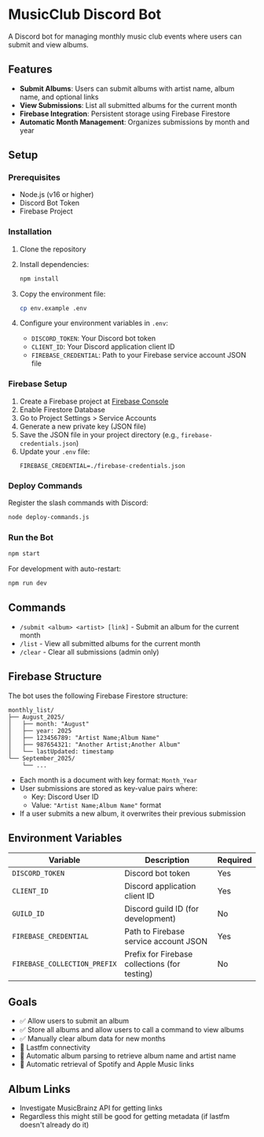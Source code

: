 # MusicClub Discord Bot

A Discord bot for managing monthly music club events where users can submit and view albums.

## Features

- **Submit Albums**: Users can submit albums with artist name, album name, and optional links
- **View Submissions**: List all submitted albums for the current month
- **Firebase Integration**: Persistent storage using Firebase Firestore
- **Automatic Month Management**: Organizes submissions by month and year

## Setup

### Prerequisites

- Node.js (v16 or higher)
- Discord Bot Token
- Firebase Project

### Installation

1. Clone the repository
2. Install dependencies:
   ```bash
   npm install
   ```

3. Copy the environment file:
   ```bash
   cp env.example .env
   ```

4. Configure your environment variables in `.env`:
   - `DISCORD_TOKEN`: Your Discord bot token
   - `CLIENT_ID`: Your Discord application client ID
   - `FIREBASE_CREDENTIAL`: Path to your Firebase service account JSON file

### Firebase Setup

1. Create a Firebase project at [Firebase Console](https://console.firebase.google.com/)
2. Enable Firestore Database
3. Go to Project Settings > Service Accounts
4. Generate a new private key (JSON file)
5. Save the JSON file in your project directory (e.g., `firebase-credentials.json`)
6. Update your `.env` file:
   ```
   FIREBASE_CREDENTIAL=./firebase-credentials.json
   ```

### Deploy Commands

Register the slash commands with Discord:
```bash
node deploy-commands.js
```

### Run the Bot

```bash
npm start
```

For development with auto-restart:
```bash
npm run dev
```

## Commands

- `/submit <album> <artist> [link]` - Submit an album for the current month
- `/list` - View all submitted albums for the current month
- `/clear` - Clear all submissions (admin only)

## Firebase Structure

The bot uses the following Firebase Firestore structure:

```
monthly_list/
├── August_2025/
│   ├── month: "August"
│   ├── year: 2025
│   ├── 123456789: "Artist Name;Album Name"
│   ├── 987654321: "Another Artist;Another Album"
│   └── lastUpdated: timestamp
└── September_2025/
    └── ...
```

- Each month is a document with key format: `Month_Year`
- User submissions are stored as key-value pairs where:
  - Key: Discord User ID
  - Value: `"Artist Name;Album Name"` format
- If a user submits a new album, it overwrites their previous submission

## Environment Variables

| Variable | Description | Required |
|----------|-------------|----------|
| `DISCORD_TOKEN` | Discord bot token | Yes |
| `CLIENT_ID` | Discord application client ID | Yes |
| `GUILD_ID` | Discord guild ID (for development) | No |
| `FIREBASE_CREDENTIAL` | Path to Firebase service account JSON | Yes |
| `FIREBASE_COLLECTION_PREFIX` | Prefix for Firebase collections (for testing) | No |

## Goals

- ✅ Allow users to submit an album
- ✅ Store all albums and allow users to call a command to view albums
- ✅ Manually clear album data for new months
- 🔄 Lastfm connectivity
- 🔄 Automatic album parsing to retrieve album name and artist name
- 🔄 Automatic retrieval of Spotify and Apple Music links

## Album Links

- Investigate MusicBrainz API for getting links
- Regardless this might still be good for getting metadata (if lastfm doesn't already do it)
